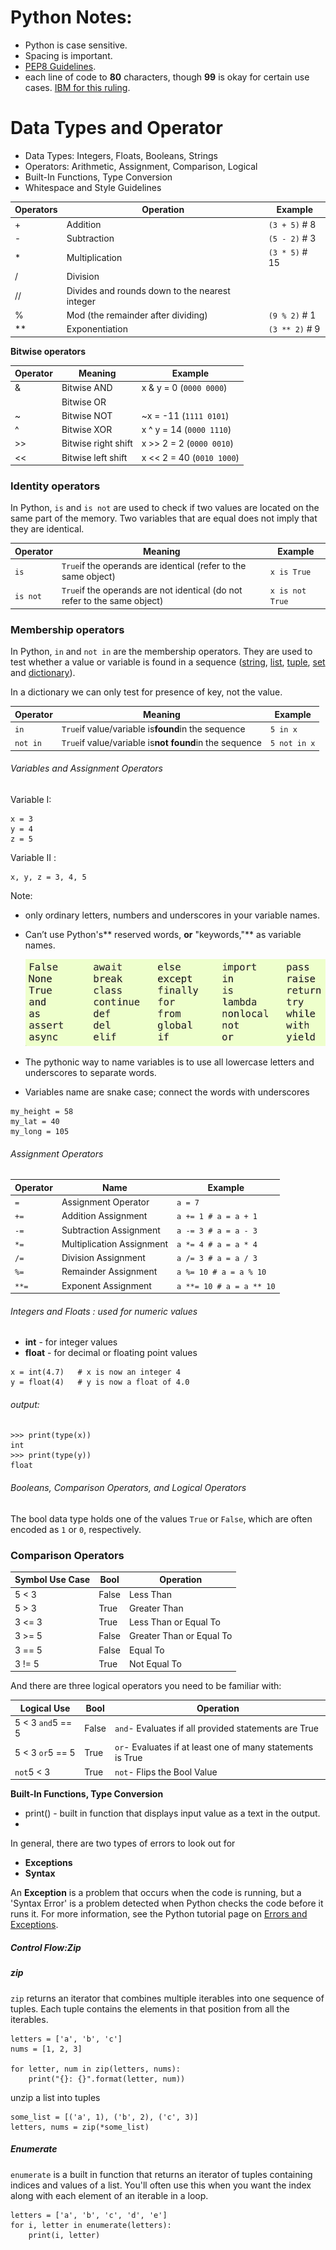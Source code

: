 # Python Notes:

- Python is case sensitive.
- Spacing is important.
- [PEP8 Guidelines](https://www.python.org/dev/peps/pep-0008/).
- each line of code to **80** characters, though **99** is okay for certain use cases.  [IBM for this ruling](https://softwareengineering.stackexchange.com/questions/148677/why-is-80-characters-the-standard-limit-for-code-width).

# Data Types and Operator

* Data Types: Integers, Floats, Booleans, Strings
* Operators: Arithmetic, Assignment, Comparison, Logical
* Built-In Functions, Type Conversion
* Whitespace and Style Guidelines

| Operators | Operation                                      | Example          |
| --------- | ---------------------------------------------- | ---------------- |
| +         | Addition                                       | `(3 + 5)` # 8  |
| -         | Subtraction                                    | `(5 - 2)` # 3  |
| *         | Multiplication                                 | `(3 * 5)` # 15 |
| /         | Division                                       |                  |
| //        | Divides and rounds down to the nearest integer |                  |
| %         | Mod (the remainder after dividing)             | `(9 % 2)` # 1  |
| **        | Exponentiation                                 | `(3 ** 2)` # 9 |

**Bitwise operators**

| Operator | Meaning             | Example                     |
| -------- | ------------------- | --------------------------- |
| &        | Bitwise AND         | x & y = 0 (`0000 0000`)   |
|          | Bitwise OR          |                             |
| ~        | Bitwise NOT         | ~x = -11 (`1111 0101`)    |
| ^        | Bitwise XOR         | x ^ y = 14 (`0000 1110`)  |
| >>       | Bitwise right shift | x >> 2 = 2 (`0000 0010`)  |
| <<       | Bitwise left shift  | x << 2 = 40 (`0010 1000`) |

### Identity operators

In Python, `is` and `is not` are used to check
if two values are located on the same part of the memory. Two variables
that are equal does not imply that they are identical.

| Operator   | Meaning                                                                     | Example           |
| ---------- | --------------------------------------------------------------------------- | ----------------- |
| `is`     | `True`if the operands are identical (refer to the same object)            | `x is True`     |
| `is not` | `True`if the operands are not identical (do not refer to the same object) | `x is not True` |

### Membership operators

In Python, `in` and `not in` are the membership operators. They are used to test whether a value or variable is found in a sequence ([string](https://www.programiz.com/python-programming/string), [list](https://www.programiz.com/python-programming/list), [tuple](https://www.programiz.com/python-programming/tuple), [set](https://www.programiz.com/python-programming/set) and [dictionary](https://www.programiz.com/python-programming/dictionary)).

In a dictionary we can only test for presence of key, not the value.

| Operator   | Meaning                                                        | Example        |
| ---------- | -------------------------------------------------------------- | -------------- |
| `in`     | `True`if value/variable is**found**in the sequence     | `5 in x`     |
| `not in` | `True`if value/variable is**not found**in the sequence | `5 not in x` |

###### Variables and Assignment Operators

Variable I:

```
x = 3
y = 4
z = 5
```

Variable II :

```
x, y, z = 3, 4, 5
```

Note:

- only ordinary letters, numbers and underscores in your variable names.
- Can’t use Python's** reserved words, **or** "keywords,"** as variable names.

  ![1672801431248](image/README/1672801431248.png)
- The pythonic way to name variables is to use all lowercase letters and underscores to separate words.
- Variables name are snake case; connect the words with underscores

```
my_height = 58
my_lat = 40
my_long = 105
```

###### Assignment Operators

| Operator | Name                      | Example                    |
| -------- | ------------------------- | -------------------------- |
| `=`    | Assignment Operator       | `a = 7`                  |
| `+=`   | Addition Assignment       | `a += 1 # a = a + 1`     |
| `-=`   | Subtraction Assignment    | `a -= 3 # a = a - 3`     |
| `*=`   | Multiplication Assignment | `a *= 4 # a = a * 4`     |
| `/=`   | Division Assignment       | `a /= 3 # a = a / 3`     |
| `%=`   | Remainder Assignment      | `a %= 10 # a = a % 10`   |
| `**=`  | Exponent Assignment       | `a **= 10 # a = a ** 10` |

###### Integers and Floats : used for numeric values

* **int** - for integer values
* **float** - for decimal or floating point values

```
x = int(4.7)   # x is now an integer 4
y = float(4)   # y is now a float of 4.0
```

###### output:

```
>>> print(type(x))
int
>>> print(type(y))
float
```

###### Booleans, Comparison Operators, and Logical Operators

The bool data type holds one of the values `True` or `False`, which are often encoded as `1` or `0`, respectively.

### Comparison Operators

| **Symbol Use Case** | **Bool** | **Operation**      |
| ------------------------- | -------------- | ------------------------ |
| 5  <  3                   | False          | Less Than                |
| 5 > 3                     | True           | Greater Than             |
| 3 <= 3                    | True           | Less Than or Equal To    |
| 3 >= 5                    | False          | Greater Than or Equal To |
| 3 == 5                    | False          | Equal To                 |
| 3 != 5                    | True           | Not Equal To             |

And there are three logical operators you need to be familiar with:

| **Logical Use** | **Bool** | **Operation**                                          |
| --------------------- | -------------- | ------------------------------------------------------------ |
| 5  <  3 `and`5 == 5 | False          | `and`- Evaluates if all provided statements are True       |
| 5  <  3 `or`5 == 5  | True           | `or`- Evaluates if at least one of many statements is True |
| `not`5  <  3        | True           | `not`- Flips the Bool Value                                |

**Built-In Functions, Type Conversion**

+ print() - built in function that displays input value as a text in the output.
+ 

In general, there are two types of errors to look out for

* **Exceptions**
* **Syntax**

An **Exception** is a problem that occurs when the code
is running, but a 'Syntax Error' is a problem detected when Python
checks the code before it runs it.  For more information, see the Python
 tutorial page on [Errors and Exceptions](https://docs.python.org/3/tutorial/errors.html).



##### Control Flow:Zip

##### zip

`zip` returns an iterator that combines multiple iterables
 into one sequence of tuples. Each tuple contains the elements in that
position from all the iterables.


```
letters = ['a', 'b', 'c']
nums = [1, 2, 3]

for letter, num in zip(letters, nums):
    print("{}: {}".format(letter, num))
```

unzip a list into tuples

```
some_list = [('a', 1), ('b', 2), ('c', 3)]
letters, nums = zip(*some_list)
```

##### Enumerate

`enumerate` is a built in function that returns an iterator
of tuples containing indices and values of a list. You'll often use this
 when you want the index along with each element of an iterable in a
loop.


```
letters = ['a', 'b', 'c', 'd', 'e']
for i, letter in enumerate(letters):
    print(i, letter)
```
